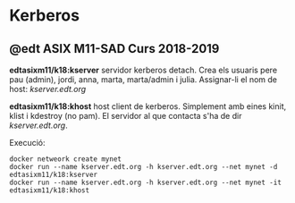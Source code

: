 # Kerberos
## @edt ASIX M11-SAD Curs 2018-2019

**edtasixm11/k18:kserver** servidor kerberos detach. Crea els usuaris pere
  pau (admin), jordi, anna, marta, marta/admin i julia.
  Assignar-li el nom de host: *kserver.edt.org*

**edtasixm11/k18:khost** host client de kerberos. Simplement amb eines 
  kinit, klist i kdestroy (no pam). El servidor al que contacta s'ha 
  de dir *kserver.edt.org*.

Execució:
```
docker netweork create mynet
docker run --name kserver.edt.org -h kserver.edt.org --net mynet -d edtasixm11/k18:kserver
docker run --name kserver.edt.org -h kserver.edt.org --net mynet -it edtasixm11/k18:khost
```

